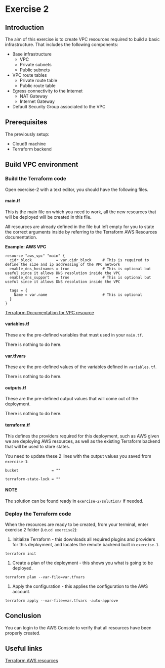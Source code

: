 # Exercise 2

## Introduction

The aim of this exercise is to create VPC resources required to build a basic infrastructure. That includes the following components:
- Base infrastructure
  - VPC
  - Private subnets
  - Public subnets
- VPC route tables
  - Private route table
  - Public route table
- Egress connectivity to the Internet
  - NAT Gateway
  - Internet Gateway
- Default Security Group associated to the VPC

## Prerequisites

The previously setup:
- Cloud9 machine
- Terraform backend

## Build VPC environment

### Build the Terraform code

Open exercise-2 with a text editor, you should have the following files.

#### main.tf

This is the main file on which you need to work, all the new resources that will be deployed will be created in this file.

All resources are already defined in the file but left empty for you to state the correct arguments inside by referring to the Terraform AWS Resources documentation.

**Example: AWS VPC**
```
resource "aws_vpc" "main" {
  cidr_block           = var.cidr_block     # This is required to define the size and ip addressing of the VPC network
  enable_dns_hostnames = true               # This is optional but useful since it allows DNS resolution inside the VPC
  enable_dns_support   = true               # This is optional but useful since it allows DNS resolution inside the VPC

  tags = {
    Name = var.name                         # This is optional
  }
}
```
[Terraform Documentation for VPC resource](https://registry.terraform.io/providers/hashicorp/aws/latest/docs/resources/vpc)

#### variables.tf

These are the pre-defined variables that must used in your `main.tf`.

There is nothing to do here.

#### var.tfvars

These are the pre-defined values of the variables defined in `variables.tf`.

There is nothing to do here.

#### outputs.tf

These are the pre-defined output values that will come out of the deployment.

There is nothing to do here.

#### terraform.tf

This defines the providers required for this deployment, such as AWS given we are deploying AWS resources, as well as the existing Terraform backend that will be used to store states.

You need to update these 2 lines with the output values you saved from `exercise-1`:

```
bucket               = ""
```
```
terraform-state-lock = ""
```

#### NOTE

The solution can be found ready in `exercise-2/solution/` if needed.

### Deploy the Terraform code

When the resources are ready to be created, from your terminal, enter exercise 2 folder (i.e.`cd exercise2`):

1) Initialize Terraform - this downloads all required plugins and providers for this deployment, and locates the remote backend built in `exercise-1`.
```
terraform init
```
1) Create a plan of the deployment - this shows you what is going to be deployed.
```
terraform plan --var-file=var.tfvars
```
1) Apply the configuration - this applies the configuration to the AWS account.
```
terraform apply --var-file=var.tfvars -auto-approve
```

## Conclusion

You can login to the AWS Console to verify that all resources have been properly created.

## Useful links

[Terraform AWS resources](https://registry.terraform.io/providers/hashicorp/aws/latest/docs)